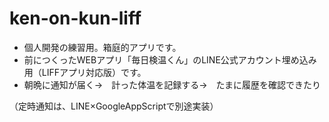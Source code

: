 # ken-on-kun-liff

* 個人開発の練習用。箱庭的アプリです。
* 前につくったWEBアプリ「毎日検温くん」のLINE公式アカウント埋め込み用（LIFFアプリ対応版）です。
* 朝晩に通知が届く→　計った体温を記録する→　たまに履歴を確認できたり

（定時通知は、LINE×GoogleAppScriptで別途実装）
